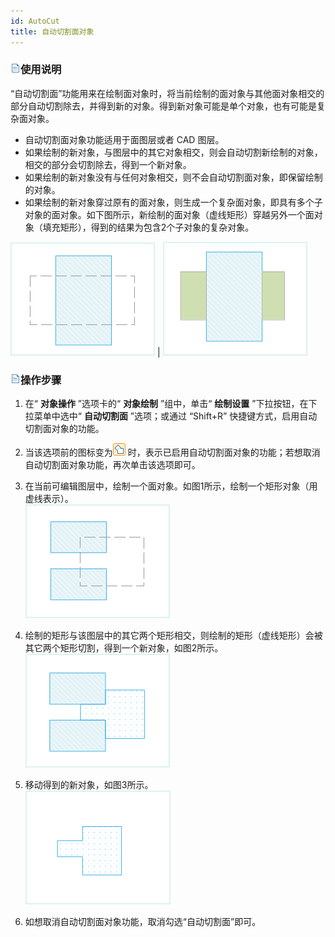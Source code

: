 ```yaml
---
id: AutoCut
title: 自动切割面对象
---
```

### ![](../../../img/read.gif)使用说明

“自动切割面”功能用来在绘制面对象时，将当前绘制的面对象与其他面对象相交的部分自动切割除去，并得到新的对象。得到新对象可能是单个对象，也有可能是复杂面对象。

  * 自动切割面对象功能适用于面图层或者 CAD 图层。
  * 如果绘制的新对象，与图层中的其它对象相交，则会自动切割新绘制的对象，相交的部分会切割除去，得到一个新对象。
  * 如果绘制的新对象没有与任何对象相交，则不会自动切割面对象，即保留绘制的对象。
  * 如果绘制的新对象穿过原有的面对象，则生成一个复杂面对象，即具有多个子对象的面对象。如下图所示，新绘制的面对象（虚线矩形）穿越另外一个面对象（填充矩形），得到的结果为包含2个子对象的复杂对象。  

![](img/CutPGN4.png) | ![](img/CutPGN5.png)  

### ![](../../../img/read.gif)操作步骤

  1. 在“ **对象操作** ”选项卡的“ **对象绘制** ”组中，单击“ **绘制设置** ”下拉按钮，在下拉菜单中选中“ **自动切割面** ”选项；或通过 “Shift+R” 快捷键方式，启用自动切割面对象的功能。
  2. 当该选项前的图标变为![](img/DrawOption3.png) 时，表示已启用自动切割面对象的功能；若想取消自动切割面对象功能，再次单击该选项即可。
  3. 在当前可编辑图层中，绘制一个面对象。如图1所示，绘制一个矩形对象（用虚线表示）。  
  ![](img/CutPGN1.png)  

  4. 绘制的矩形与该图层中的其它两个矩形相交，则绘制的矩形（虚线矩形）会被其它两个矩形切割，得到一个新对象，如图2所示。  
  ![](img/CutPGN2.png)  
  5. 移动得到的新对象，如图3所示。  
  ![](img/CutPGN3.png)  
  6. 如想取消自动切割面对象功能，取消勾选“自动切割面”即可。



